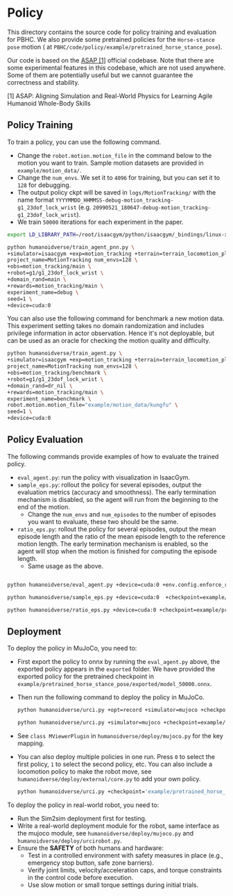 # Policy

This directory contains the source code for policy training and evaluation for PBHC. We also provide some pretrained policies for the `Horse-stance pose` motion ( at `PBHC/code/policy/example/pretrained_horse_stance_pose`).

Our code is based on the [ASAP [1]](https://github.com/LeCAR-Lab/ASAP) official codebase. Note that there are some experimental features in this codebase, which are not used anywhere. Some of them are potentially useful but we cannot guarantee the correctness and stability.

[1] ASAP: Aligning Simulation and Real-World Physics for Learning Agile Humanoid Whole-Body Skills 







## Policy Training
To train a policy, you can use the following command.
- Change the `robot.motion.motion_file` in the command below to the motion you want to train. Sample motion datasets are provided in `example/motion_data/`.
- Change the `num_envs`. We set it to `4096` for training, but you can set it to `128` for debugging.
- The output policy ckpt will be saved in `logs/MotionTracking/` with the name format `YYYYMMDD_HHMMSS-debug-motion_tracking-g1_23dof_lock_wrist` (e.g. `20990521_180647-debug-motion_tracking-g1_23dof_lock_wrist`).
- We train `50000` iterations for each experiment in the paper.

```bash
export LD_LIBRARY_PATH=/root/isaacgym/python/isaacgym/_bindings/linux-x86_64:$LD_LIBRARY_PATH
```


```bash
python humanoidverse/train_agent_pnn.py \
+simulator=isaacgym +exp=motion_tracking +terrain=terrain_locomotion_plane \
project_name=MotionTracking num_envs=128 \
+obs=motion_tracking/main \
+robot=g1/g1_23dof_lock_wrist \
+domain_rand=main \
+rewards=motion_tracking/main \
experiment_name=debug \
seed=1 \
+device=cuda:0
```

You can also use the following command for benchmark a new motion data. This experiment setting takes no domain randomization and includes privilege information in actor observation. Hence it's not deployable, but can be used as an oracle for checking the motion quality and difficulty.


```bash
python humanoidverse/train_agent.py \
+simulator=isaacgym +exp=motion_tracking +terrain=terrain_locomotion_plane \
project_name=MotionTracking num_envs=128 \
+obs=motion_tracking/benchmark \
+robot=g1/g1_23dof_lock_wrist \
+domain_rand=dr_nil \
+rewards=motion_tracking/main \
experiment_name=benchmark \
robot.motion.motion_file="example/motion_data/kungfu" \
seed=1 \
+device=cuda:0
```


## Policy Evaluation
The following commands provide examples of how to evaluate the trained policy.
- `eval_agent.py`: run the policy with visualization in IsaacGym.
- `sample_eps.py`: rollout the policy for several episodes, output the evaluation metrics (accuracy and smoothness). The early termination mechanism is disabled, so the agent will run from the beginning to the end of the motion. 
  - Change the `num_envs` and `num_episodes` to the number of episodes you want to evaluate, these two should be the same.
- `ratio_eps.py`: rollout the policy for several episodes, output the mean episode length and the ratio of the mean episode length to the reference motion length. The early termination mechanism is enabled, so the agent will stop when the motion is finished for computing the episode length. 
  - Same usage as the above.

```bash

python humanoidverse/eval_agent.py +device=cuda:0 +env.config.enforce_randomize_motion_start_eval=False +checkpoint=example/pretrained_horse_stance_pose/model_50000.pt

python humanoidverse/sample_eps.py +device=cuda:0  +checkpoint=example/pretrained_horse_stance_pose/model_50000.pt +num_envs=1 +num_episodes=1 +eps_eval_name=samtraj +opt=record

python humanoidverse/ratio_eps.py +device=cuda:0 +checkpoint=example/pretrained_horse_stance_pose/model_50000.pt +opt=record +num_envs=100 +num_episodes=100 +eps_eval_name=example
```

##  Deployment
To deploy the policy in MuJoCo, you need to:
- First export the policy to onnx by running the `eval_agent.py` above, the exported policy appears in the `exported` folder. We have provided the exported policy for the pretrained checkpoint in `example/pretrained_horse_stance_pose/exported/model_50000.onnx`.
- Then run the following command to deploy the policy in MuJoCo.

  ```bash
  python humanoidverse/urci.py +opt=record +simulator=mujoco +checkpoint=example/pretrained_horse_stance_pose/exported/model_50000.onnx
  ```

  ```bash
  python humanoidverse/urci.py +simulator=mujoco +checkpoint=example/pretrained_horse_stance_pose/exported/model_50000.onnx +deploy.BYPASS_ACT=False +deploy.SAVE_REPLAY=False ++deploy.ctrl_dt=0.02
  ```

- See `class MViewerPlugin` in `humanoidverse/deploy/mujoco.py` for the key mapping.
- You can also deploy multiple policies in one run. Press `0` to select the first policy, `1` to select the second policy, etc. You can also include a locomotion policy to make the robot move, see `humanoidverse/deploy/external/core.py` to add your own policy.

  ```bash
  python humanoidverse/urci.py +checkpoint='example/pretrained_horse_stance_pose/exported/model_50000.onnx' +opt=record +simulator=mujoco
  ```

To deploy the policy in real-world robot, you need to:
- Run the Sim2sim deployment first for testing.
- Write a real-world deployment module for the robot, same interface as the mujoco module, see `humanoidverse/deploy/mujoco.py` and `humanoidverse/deploy/urcirobot.py`.
- Ensure the **SAFETY** of both humans and hardware:
  - Test in a controlled environment with safety measures in place (e.g., emergency stop button, safe zone barriers).
  - Verify joint limits, velocity/acceleration caps, and torque constraints in the control code before execution.
  - Use slow motion or small torque settings during initial trials.